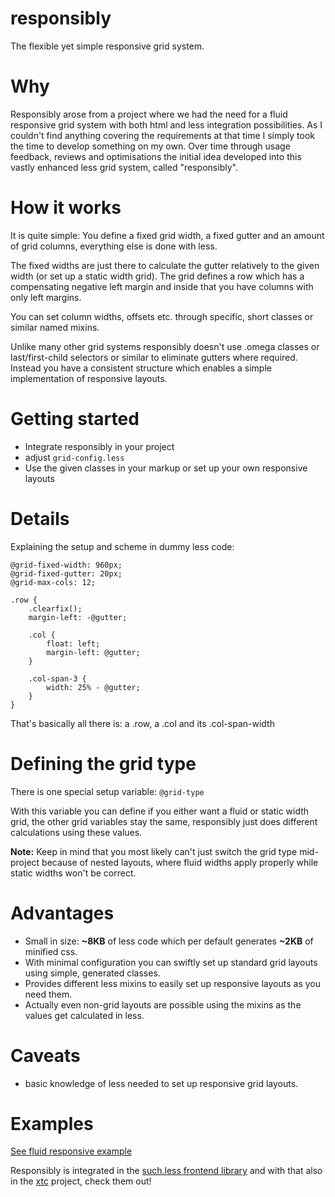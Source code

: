 responsibly
===========
The flexible yet simple responsive grid system.

Why
===========
Responsibly arose from a project where we had the need for a fluid responsive grid system with both html and less integration possibilities.
As I couldn't find anything covering the requirements at that time I simply took the time to develop something on my own.
Over time through usage feedback, reviews and optimisations the initial idea developed into this vastly enhanced less grid system, called "responsibly".

How it works
===========
It is quite simple: You define a fixed grid width, a fixed gutter and an amount of grid columns, everything else is done with less.

The fixed widths are just there to calculate the gutter relatively to the given width (or set up a static width grid).
The grid defines a row which has a compensating negative left margin and inside that you have columns with only left margins.

You can set column widths, offsets etc. through specific, short classes or similar named mixins.

Unlike many other grid systems responsibly doesn't use .omega classes or last/first-child selectors or similar to eliminate gutters where required.
Instead you have a consistent structure which enables a simple implementation of responsive layouts.

Getting started
===========
- Integrate responsibly in your project
- adjust ```grid-config.less```
- Use the given classes in your markup or set up your own responsive layouts

Details
===========
Explaining the setup and scheme in dummy less code:

	@grid-fixed-width: 960px;
	@grid-fixed-gutter: 20px;
	@grid-max-cols: 12;
	
	.row {
		.clearfix();
		margin-left: -@gutter;
		
		.col {
			float: left;
			margin-left: @gutter;
		}
		
		.col-span-3 {
			width: 25% - @gutter;
		}
	}

That's basically all there is: a .row, a .col and its .col-span-width

Defining the grid type
===========
There is one special setup variable: ```@grid-type```

With this variable you can define if you either want a fluid or static width grid, the other grid variables stay the same, responsibly just does different calculations using these values.

**Note:** Keep in mind that you most likely can't just switch the grid type mid-project because of nested layouts, where fluid widths apply properly while static widths won't be correct.

Advantages
===========
- Small in size: **~8KB** of less code which per default generates **~2KB** of minified css.
- With minimal configuration you can swiftly set up standard grid layouts using simple, generated classes.
- Provides different less mixins to easily set up responsive layouts as you need them.
- Actually even non-grid layouts are possible using the mixins as the values get calculated in less.

Caveats
===========
- basic knowledge of less needed to set up responsive grid layouts.

Examples
===========
[See fluid responsive example](http://responsibly-grid.herokuapp.com/)

Responsibly is integrated in the [such.less frontend library](https://github.com/MarcDiethelm/such.less) and with that also in the [xtc](https://github.com/MarcDiethelm/xtc) project, check them out!